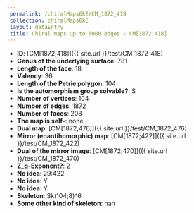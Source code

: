 ```yaml
--- 
 permalink: /chiralMaps6kE/CM_1872_418 
 collection: chiralMaps6kE
 layout: dataEntry
 title: Chiral maps up to 6000 edges - CM[1872;418]
---
```


- **ID**: [CM[1872;418]]({{ site.url }}/test/CM_1872_418)
- **Genus of the underlying surface**: 781
- **Length of the face**: 18
- **Valency**: 36
- **Length of the Petrie polygon**: 104
- **Is the automorphism group solvable?**: S
- **Number of vertices**: 104
- **Number of edges**: 1872
- **Number of faces**: 208
- **The map is self-**: none
- **Dual map**: [CM[1872;476]]({{ site.url }}/test/CM_1872_476)
- **Mirror (enantihomorphic) map**: [CM[1872;422]]({{ site.url }}/test/CM_1872_422)
- **Dual of the mirror image**: [CM[1872;470]]({{ site.url }}/test/CM_1872_470)
- **Z_q-Exponent?**: 2
- **No idea**:  29:422
- **No idea**: Y
- **No idea**: Y
- **Skeleton**: Sk(104;8)^6
- **Some other kind of skeleton**: nan
